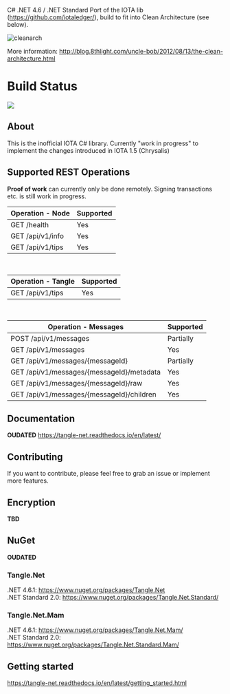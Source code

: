 C# .NET 4.6 / .NET Standard Port of the IOTA lib (https://github.com/iotaledger/), build to fit into Clean Architecture (see below).

![cleanarch](http://i.imgur.com/WkBAATy.png)

More information:
http://blog.8thlight.com/uncle-bob/2012/08/13/the-clean-architecture.html

# Build Status 

<img src="https://felandilprojects.visualstudio.com/_apis/public/build/definitions/8112d254-cde8-46da-add3-75cab5fb802c/1/badge"/>

## About

This is the inofficial IOTA C# library. Currently "work in progress" to implement the changes introduced in IOTA 1.5 (Chrysalis)

## Supported REST Operations

**Proof of work** can currently only be done remotely. Signing transactions etc. is still work in progress.

| Operation - Node				 			   | Supported       | 
| ------------------------------------------------ | --------------- | 
| GET /health					 				   | Yes		     |
| GET /api/v1/info					 			   | Yes             |		
| GET /api/v1/tips					 			   | Yes			 |	

<br>

| Operation - Tangle				 				   | Supported       | 
| ------------------------------------------------ | --------------- | 	
| GET /api/v1/tips					 			   | Yes			 |	

<br>

| Operation - Messages				 				   | Supported       | 
| ------------------------------------------------ | --------------- | 	
| POST /api/v1/messages				 | Partially			   | 			
| GET /api/v1/messages						 | Yes             | 			
| GET /api/v1/messages/{messageId}			 | Partially	           |  
| GET /api/v1/messages/{messageId}/metadata						 | Yes	| 	
| GET /api/v1/messages/{messageId}/raw			 | Yes             | 		
| GET /api/v1/messages/{messageId}/children					 | Yes  |		


## Documentation

**OUDATED** https://tangle-net.readthedocs.io/en/latest/

## Contributing

If you want to contribute, please feel free to grab an issue or implement more features.

## Encryption

**TBD**

## NuGet

**OUDATED** 

### Tangle.Net
.NET 4.6.1: https://www.nuget.org/packages/Tangle.Net <br>
.NET Standard 2.0: https://www.nuget.org/packages/Tangle.Net.Standard/

### Tangle.Net.Mam
.NET 4.6.1: https://www.nuget.org/packages/Tangle.Net.Mam/ <br>
.NET Standard 2.0: https://www.nuget.org/packages/Tangle.Net.Standard.Mam/

## Getting started

https://tangle-net.readthedocs.io/en/latest/getting_started.html

